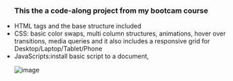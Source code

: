 <ul>
  <h3>This the a code-along project from my bootcam course</h3>
  <li>HTML tags and the base structure included</li>
  <li>CSS: basic color swaps, multi column structures, animations, hover over transitions, media queries and it also includes a responsive grid for Desktop/Laptop/Tablet/Phone</li>
  <li>JavaScripts:install basic script to a document,  </li>

![image](https://user-images.githubusercontent.com/71461811/127033060-13392fc8-7e6c-4c3c-879d-3a8879208562.png)
